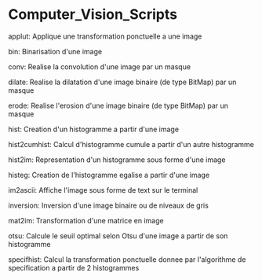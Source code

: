 # Computer_Vision_Scripts

applut: Applique une transformation ponctuelle a une image

bin: Binarisation d'une image

conv: Realise la convolution d'une image par un masque

dilate: Realise la dilatation d'une image binaire (de type BitMap) par un masque

erode: Realise l'erosion d'une image binaire (de type BitMap) par un masque

hist: Creation d'un histogramme a partir d'une image

hist2cumhist: Calcul d'histogramme cumule a partir d'un autre histogramme

hist2im: Representation d'un histogramme sous forme d'une image

histeg: Creation de l'histogramme egalise a partir d'une image

im2ascii: Affiche l'image sous forme de text sur le terminal

inversion: Inversion d'une image binaire ou de niveaux de gris

mat2im: Transformation d'une matrice en image

otsu: Calcule le seuil optimal selon Otsu d'une image a partir de son histogramme

specifhist: Calcul la transformation ponctuelle donnee par l'algorithme de specification a partir de 2 histogrammes
